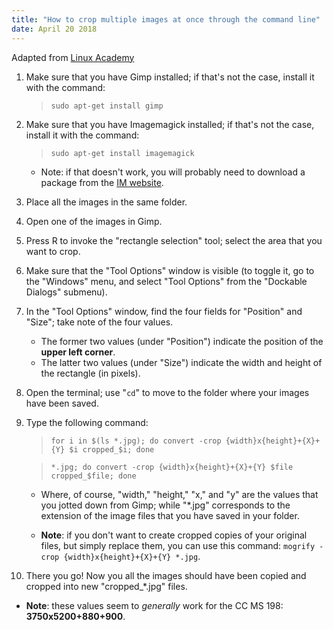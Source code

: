 ```yaml
---
title: "How to crop multiple images at once through the command line"
date: April 20 2018  
---
```


Adapted from [Linux Academy](https://linuxacademy.com/blog/linux/cropping-multiple-images-the-same-way-short-tutorial/)

1. Make sure that you have Gimp installed; if that's not the case, install it with the command:

	> `sudo apt-get install gimp`

2. Make sure that you have Imagemagick installed; if that's not the case, install it with the command:

	> `sudo apt-get install imagemagick`

	- Note: if that doesn't work, you will probably need to download a package from the [IM website](http://www.imagemagick.org/download/).

1. Place all the images in the same folder.

2. Open one of the images in Gimp.

3. Press R to invoke the "rectangle selection" tool; select the area that you want to crop.

4. Make sure that the "Tool Options" window is visible (to toggle it, go to the "Windows" menu, and select "Tool Options" from the "Dockable Dialogs" submenu).

5. In the "Tool Options" window, find the four fields for "Position" and "Size"; take note of the four values.

	- The former two values (under "Position") indicate the position of the __upper left corner__.
	- The latter two values (under "Size") indicate the width and height of the rectangle (in pixels).

6. Open the terminal; use "`cd`" to move to the folder where your images have been saved.

7. Type the following command:


	> `for i in $(ls *.jpg); do convert -crop {width}x{height}+{X}+{Y} $i cropped_$i; done`

	> `*.jpg; do convert -crop {width}x{height}+{X}+{Y} $file cropped_$file; done`


	- Where, of course, "width," "height," "x," and "y" are the values that you jotted down from Gimp; while "*.jpg" corresponds to the extension of the image files that you have saved in your folder.

	- __Note__: if you don't want to create cropped copies of your original files, but simply replace them, you can use this command: `mogrify -crop {width}x{height}+{X}+{Y} *.jpg`.

8. There you go! Now you all the images should have been copied and cropped into new "cropped_*.jpg" files.

- __Note__: these values seem to _generally_ work for the CC MS 198: __3750x5200+880+900__.

